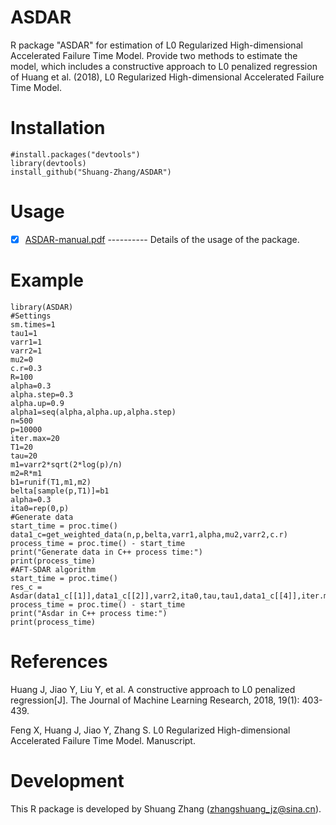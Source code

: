 # ASDAR
R package "ASDAR" for estimation of L0 Regularized High-dimensional Accelerated Failure Time
Model. Provide two methods to estimate the model, which includes a constructive approach to L0 penalized regression of Huang et al. (2018), L0 Regularized High-dimensional Accelerated Failure Time Model.
# Installation

    #install.packages("devtools")
    library(devtools)
    install_github("Shuang-Zhang/ASDAR")

# Usage

   - [x] [ASDAR-manual.pdf](https://github.com/Shuang-Zhang/ASDAR/blob/master/inst/ASDAR-manual.pdf) ---------- Details of the usage of the package.
# Example
    library(ASDAR)
	#Settings
	sm.times=1
	tau1=1
	varr1=1
	varr2=1
	mu2=0
	c.r=0.3
	R=100
	alpha=0.3
	alpha.step=0.3
	alpha.up=0.9
	alpha1=seq(alpha,alpha.up,alpha.step)
	n=500
	p=10000
	iter.max=20
    T1=20
	tau=20
	m1=varr2*sqrt(2*log(p)/n)
	m2=R*m1
	b1=runif(T1,m1,m2)
	belta[sample(p,T1)]=b1
	alpha=0.3
	ita0=rep(0,p)
	#Generate data
	start_time = proc.time()
	data1_c=get_weighted_data(n,p,belta,varr1,alpha,mu2,varr2,c.r)
	process_time = proc.time() - start_time
	print("Generate data in C++ process time:")
	print(process_time)
	#AFT-SDAR algorithm
	start_time = proc.time()
	res_c = Asdar(data1_c[[1]],data1_c[[2]],varr2,ita0,tau,tau1,data1_c[[4]],iter.max)
	process_time = proc.time() - start_time
	print("Asdar in C++ process time:")
	print(process_time)
    
# References
Huang J, Jiao Y, Liu Y, et al. A constructive approach to L0 penalized regression[J]. The Journal of Machine Learning Research, 2018, 19(1): 403-439.

Feng X, Huang J, Jiao Y, Zhang S. L0 Regularized High-dimensional Accelerated Failure Time Model. Manuscript.

# Development
This R package is developed by Shuang Zhang (zhangshuang_jz@sina.cn).
